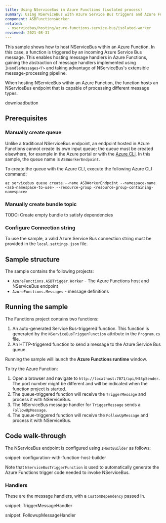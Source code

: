 ```yaml
---
title: Using NServiceBus in Azure Functions (isolated process)
summary: Using NServiceBus with Azure Service Bus triggers and Azure Functions isolated worker hosting model
component: ASBFunctionsWorker
related:
 - nservicebus/hosting/azure-functions-service-bus/isolated-worker
reviewed: 2021-08-31
---
```


This sample shows how to host NServiceBus within an Azure Function. In this case, a function is triggered by an incoming Azure Service Bus message. This enables hosting message handlers in Azure Functions, gaining the abstraction of message handlers implemented using `IHandleMessages<T>` and taking advantage of NServiceBus's extensible message-processing pipeline.

When hosting NServiceBus within an Azure Function, the function hosts an NServiceBus endpoint that is capable of processing different message types.

downloadbutton

## Prerequisites

### Manually create queue

Unlike a traditional NServiceBus endpoint, an endpoint hosted in Azure Functions cannot create its own input queue; the queue must be created elsewhere, for example in the Azure portal or with the [Azure CLI](https://docs.microsoft.com/en-us/cli/azure/install-azure-cli). In this sample, the queue name is `ASBWorkerEndpoint`.

To create the queue with the Azure CLI, execute the following Azure CLI command:

```
az servicebus queue create --name ASBWorkerEndpoint --namespace-name <asb-namespace-to-use> --resource-group <resource-group-containing-namespace>
```

### Manually create bundle topic

TODO: Create empty bundle to satisfy dependencies

### Configure Connection string

To use the sample, a valid Azure Service Bus connection string must be provided in the `local.settings.json` file.

## Sample structure

The sample contains the following projects:
- `AzureFunctions.ASBTrigger.Worker` - The Azure Functions host and NServiceBus endpoint
- `AzureFunctions.Messages` - message definitions

## Running the sample

The Functions project contains two functions:
1. An auto-generated Service Bus-triggered function. This function is generated by the `NServiceBusTriggerFunction` attribute in the `Program.cs` file.
1. An HTTP-triggered function to send a message to the Azure Service Bus queue.

Running the sample will launch the **Azure Functions runtime** window.

To try the Azure Function:

1. Open a browser and navigate to `http://localhost:7071/api/HttpSender`. The port number might be different and will be indicated when the function project is started.
1. The queue-triggered function will receive the `TriggerMessage` and process it with NServiceBus.
1. The NServiceBus message handler for `TriggerMessage` sends a `FollowUpMessage`.
1. The queue-triggered function will receive the `FollowUpMessage` and process it with NServiceBus.

## Code walk-through

The NServiceBus endpoint is configured using `IHostBuilder` as follows:

snippet: configuration-with-function-host-builder

Note that `NServiceBusTriggerFunction` is used to automatically generate the Azure Functions trigger code needed to invoke NServiceBus.

### Handlers

These are the message handlers, with a `CustomDependency` passed in.

snippet: TriggerMessageHandler

snippet: FollowupMessageHandler
